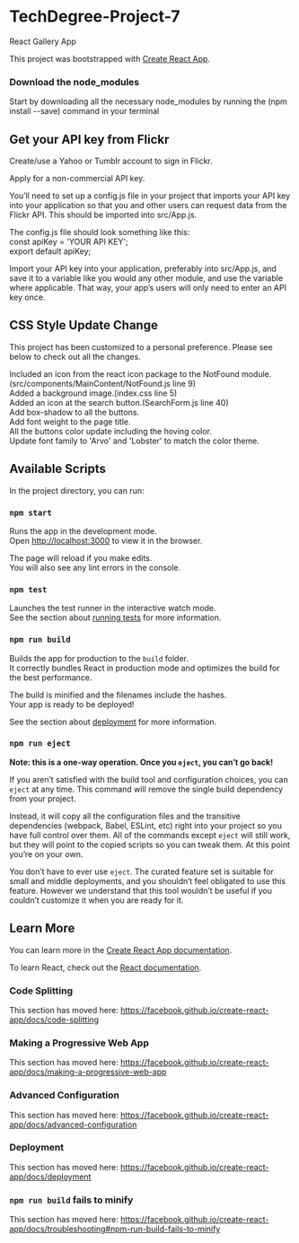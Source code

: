 # TechDegree-Project-7

React Gallery App

This project was bootstrapped with [Create React App](https://github.com/facebook/create-react-app).

### Download the node_modules

Start by downloading all the necessary node_modules by running the (npm install --save) command in your terminal

## Get your API key from Flickr

Create/use a Yahoo or Tumblr account to sign in Flickr.<br/>

Apply for a non-commercial API key.<br/>

You’ll need to set up a config.js file in your project that imports your API key into your
application so that you and other users can request data from the Flickr API. This should be imported into src/App.js.<br/>

The config.js file should look something like this:<br/>
const apiKey = 'YOUR API KEY';<br/>
export default apiKey;<br/>

Import your API key into your application, preferably into src/App.js, and save it to a variable like you would any other module, and use the variable where applicable. That way, your app’s users will only need to enter an API key once.<br />

## CSS Style Update Change

This project has been customized to a personal preference. Please see below to check out all the changes.

Included an icon from the react icon package to the NotFound module.(src/components/MainContent/NotFound.js line 9)<br />
Added a background image.(index.css line 5)<br />
Added an icon at the search button.(SearchForm.js line 40)<br />
Add box-shadow to all the buttons.<br />
Add font weight to the page title.<br />
All the buttons color update including the hoving color.<br />
Update font family to 'Arvo' and 'Lobster' to match the color theme.<br />

## Available Scripts

In the project directory, you can run:

### `npm start`

Runs the app in the development mode.<br />
Open [http://localhost:3000](http://localhost:3000) to view it in the browser.

The page will reload if you make edits.<br />
You will also see any lint errors in the console.

### `npm test`

Launches the test runner in the interactive watch mode.<br />
See the section about [running tests](https://facebook.github.io/create-react-app/docs/running-tests) for more information.

### `npm run build`

Builds the app for production to the `build` folder.<br />
It correctly bundles React in production mode and optimizes the build for the best performance.

The build is minified and the filenames include the hashes.<br />
Your app is ready to be deployed!

See the section about [deployment](https://facebook.github.io/create-react-app/docs/deployment) for more information.

### `npm run eject`

**Note: this is a one-way operation. Once you `eject`, you can’t go back!**

If you aren’t satisfied with the build tool and configuration choices, you can `eject` at any time. This command will remove the single build dependency from your project.

Instead, it will copy all the configuration files and the transitive dependencies (webpack, Babel, ESLint, etc) right into your project so you have full control over them. All of the commands except `eject` will still work, but they will point to the copied scripts so you can tweak them. At this point you’re on your own.

You don’t have to ever use `eject`. The curated feature set is suitable for small and middle deployments, and you shouldn’t feel obligated to use this feature. However we understand that this tool wouldn’t be useful if you couldn’t customize it when you are ready for it.

## Learn More

You can learn more in the [Create React App documentation](https://facebook.github.io/create-react-app/docs/getting-started).

To learn React, check out the [React documentation](https://reactjs.org/).

### Code Splitting

This section has moved here: https://facebook.github.io/create-react-app/docs/code-splitting

### Making a Progressive Web App

This section has moved here: https://facebook.github.io/create-react-app/docs/making-a-progressive-web-app

### Advanced Configuration

This section has moved here: https://facebook.github.io/create-react-app/docs/advanced-configuration

### Deployment

This section has moved here: https://facebook.github.io/create-react-app/docs/deployment

### `npm run build` fails to minify

This section has moved here: https://facebook.github.io/create-react-app/docs/troubleshooting#npm-run-build-fails-to-minify
